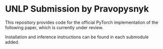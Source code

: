 # UNLP Submission by Pravopysnyk

This repository provides code for the official PyTorch implementation of the following paper, which is currently under review.

Installation and inference instructions can be found in each submodule added.

